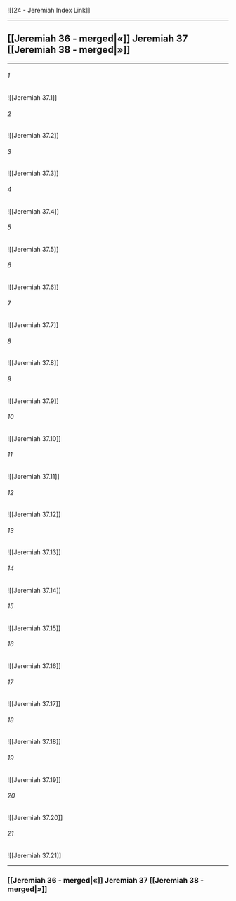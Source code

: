 ![[24 - Jeremiah Index Link]]

---
##  [[Jeremiah 36 - merged|«]] Jeremiah 37 [[Jeremiah 38 - merged|»]]

---

###### 1
![[Jeremiah 37.1]] 

###### 2
![[Jeremiah 37.2]] 

###### 3
![[Jeremiah 37.3]] 

###### 4
![[Jeremiah 37.4]]

###### 5 
![[Jeremiah 37.5]] 

###### 6
![[Jeremiah 37.6]] 

###### 7
![[Jeremiah 37.7]] 

###### 8
![[Jeremiah 37.8]] 

###### 9
![[Jeremiah 37.9]] 

###### 10
![[Jeremiah 37.10]] 

###### 11
![[Jeremiah 37.11]] 

###### 12
![[Jeremiah 37.12]]

###### 13
![[Jeremiah 37.13]] 

###### 14
![[Jeremiah 37.14]] 

###### 15
![[Jeremiah 37.15]]

###### 16
![[Jeremiah 37.16]] 

###### 17
![[Jeremiah 37.17]]

###### 18
![[Jeremiah 37.18]] 

###### 19
![[Jeremiah 37.19]] 

###### 20
![[Jeremiah 37.20]]

###### 21
![[Jeremiah 37.21]] 


---
###  [[Jeremiah 36 - merged|«]] Jeremiah 37 [[Jeremiah 38 - merged|»]]